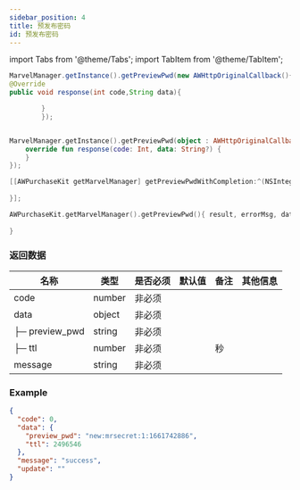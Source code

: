 ```yaml
---
sidebar_position: 4
title: 预发布密码
id: 预发布密码
---
```



import Tabs from '@theme/Tabs';
import TabItem from '@theme/TabItem';

<Tabs>
  <TabItem value="Java" label="Java" default>

```Java
MarvelManager.getInstance().getPreviewPwd(new AWHttpOriginalCallback(){
@Override
public void response(int code,String data){

        }
        });
```

  </TabItem>
  <TabItem value="Kotlin" label="Kotlin">

```Kotlin

MarvelManager.getInstance().getPreviewPwd(object : AWHttpOriginalCallback {
    override fun response(code: Int, data: String?) {
    }
});
```

  </TabItem>
  <TabItem value="Objective-C" label="Objective-C">

```Objective-C 
[[AWPurchaseKit getMarvelManager] getPreviewPwdWithCompletion:^(NSInteger result, NSString * _Nonnull errorMsg, NSDictionary * _Nullable data) {
        
}];
```

  </TabItem>
  <TabItem value="Swift" label="Swift">

```Swift
AWPurchaseKit.getMarvelManager().getPreviewPwd(){ result, errorMsg, data in
            
}
```

  </TabItem>
</Tabs>

### 返回数据

<table style={{'min-width':'1200px'}}>
<thead class="ant-table-thead">
    <tr>
        <th>名称</th>
        <th>类型</th>
        <th>是否必须</th>
        <th>默认值</th>
        <th>备注</th>
        <th>其他信息</th>
    </tr>
    </thead>
    <tbody className="ant-table-tbody">
    <tr>
        <td>code</td>
        <td><span>number</span></td>
        <td>非必须</td>
        <td></td>
        <td><span></span></td>
        <td></td>
    </tr>
    <tr>
        <td><span><span></span> data</span></td>
        <td><span>object</span></td>
        <td>非必须</td>
        <td></td>
        <td><span></span></td>
        <td></td>
    </tr>
    <tr>
        <td><span><span>├─</span> preview_pwd</span></td>
        <td><span>string</span></td>
        <td>非必须</td>
        <td></td>
        <td><span></span></td>
        <td></td>
    </tr>
    <tr>
        <td><span><span>├─</span> ttl</span></td>
        <td><span>number</span></td>
        <td>非必须</td>
        <td></td>
        <td><span>秒</span></td>
        <td></td>
    </tr>
    <tr>
        <td><span><span></span> message</span></td>
        <td><span>string</span></td>
        <td>非必须</td>
        <td></td>
        <td><span></span></td>
        <td></td>
    </tr>
    </tbody>
</table>

### Example

```Json
{
  "code": 0,
  "data": {
    "preview_pwd": "new:mrsecret:1:1661742886",
    "ttl": 2496546
  },
  "message": "success",
  "update": ""
}

```